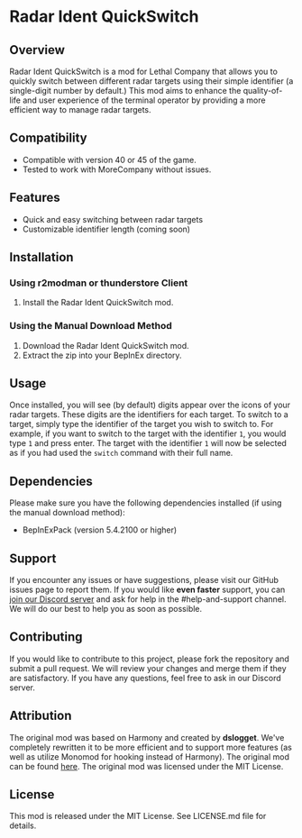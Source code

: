 # Radar Ident QuickSwitch

## Overview

Radar Ident QuickSwitch is a mod for Lethal Company that allows you to quickly switch between different radar targets using their simple identifier (a single-digit number by default.) This mod aims to enhance the quality-of-life and user experience of the terminal operator by providing a more efficient way to manage radar targets.

## Compatibility

- Compatible with version 40 or 45 of the game.
- Tested to work with MoreCompany without issues.

## Features

- Quick and easy switching between radar targets
- Customizable identifier length (coming soon)

## Installation

### Using r2modman or thunderstore Client

1. Install the Radar Ident QuickSwitch mod.

### Using the Manual Download Method

1. Download the Radar Ident QuickSwitch mod.
2. Extract the zip into your BepInEx directory.

## Usage

Once installed, you will see (by default) digits appear over the icons of your radar targets. These digits are the identifiers for each target. To switch to a target, simply type the identifier of the target you wish to switch to. For example, if you want to switch to the target with the identifier `1`, you would type `1` and press enter. The target with the identifier `1` will now be selected as if you had used the `switch` command with their full name.

## Dependencies

Please make sure you have the following dependencies installed (if using the manual download method):

- BepInExPack (version 5.4.2100 or higher)

## Support

If you encounter any issues or have suggestions, please visit our GitHub issues page to report them. If you would like **even faster** support, you can [join our Discord server](https://dsc.gg/lcmodding) and ask for help in the #help-and-support channel. We will do our best to help you as soon as possible.

## Contributing

If you would like to contribute to this project, please fork the repository and submit a pull request. We will review your changes and merge them if they are satisfactory. If you have any questions, feel free to ask in our Discord server.

## Attribution

The original mod was based on Harmony and created by **dslogget**. We've completely rewritten it to be more efficient and to support more features (as well as utilize Monomod for hooking instead of Harmony). The original mod can be found [here](https://thunderstore.io/c/lethal-company/p/dslogget/PlayerMapNumbers/). The original mod was licensed under the MIT License.

## License

This mod is released under the MIT License. See LICENSE.md file for details.
